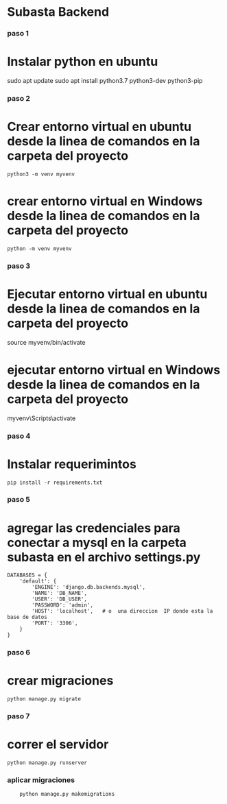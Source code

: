 # Subasta Backend
### paso 1 ###

# Instalar python en ubuntu
sudo apt update
sudo apt install python3.7 python3-dev python3-pip

### paso 2 ###
   # Crear entorno virtual en ubuntu  desde la linea de comandos en la carpeta del proyecto

    python3 -m venv myvenv

   # crear entorno virtual en Windows  desde la linea de comandos en la carpeta del proyecto

    python -m venv myvenv

### paso 3 ###

   # Ejecutar entorno virtual en ubuntu desde la linea de comandos en la carpeta del proyecto
source myvenv/bin/activate

   # ejecutar entorno virtual en Windows desde la linea de comandos en la carpeta del proyecto
myvenv\Scripts\activate

### paso 4 ##
   # Instalar requerimintos 
    pip install -r requirements.txt

### paso 5 ### 
   # agregar las credenciales para conectar a mysql en la carpeta subasta en el archivo settings.py 
    DATABASES = {
        'default': {
            'ENGINE': 'django.db.backends.mysql', 
            'NAME': 'DB_NAME',
            'USER': 'DB_USER',
            'PASSWORD': 'admin',
            'HOST': 'localhost',   # o  una direccion  IP donde esta la base de datos
            'PORT': '3306',
        }
    }

### paso 6 ###
   # crear migraciones
    python manage.py migrate

### paso 7 ###
   # correr el servidor
    python manage.py runserver

### aplicar migraciones
        python manage.py makemigrations      